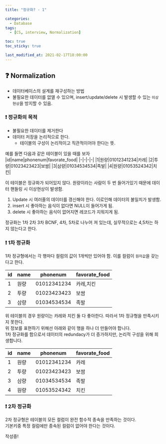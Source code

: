 ```yaml
---
title: "정규화? - 1"

categories:
  - Database
tags:
  - [CS, interview, Normalization]

toc: true
toc_sticky: true

last_modified_at: 2021-02-17T18:00:00
---
```


## &#10067; Normalization

- 데이터베이스의 설계를 재구성하는 방법
- 불필요한 데이터를 없앨 수 있으며, insert/update/delete 시 발생할 수 있는 `이상현상`을 방지할 수 있음.

### &#10071; 정규화의 목적

- 불필요한 데이터를 제거한다
- 데이터 저장을 논리적으로 한다.
  - 테이블의 구성이 논리적이고 직관적이어야 한다는 뜻.

예를 들면 다음과 같은 테이블이 있을 때를 보자  
|id|name|phonenum|favorate_food|
|-|-|-|-|
|1|원량|01012341234|카레|
|2|투량|01023423423|보쌈|
|3|삼량|01034534534|족발|
|4|원량|01053524342|치킨|

이 테이블은 정규화가 되어있지 않다. 원량이라는 사람이 두 번 들어가있기 때문에 데이터 핸들링 시 이상현상이 발생함.

1. Update 시 여러줄의 데이터를 갱신해야 한다. 이로인해 데이터의 불일치가 발생함.
2. insert 시 좋아하는 음식이 없다면 NULL이 들어가게 됨.
3. delete 시 좋아하는 음식이 없어지면 레코드가 지워지게 됨.

정규화는 1차 2차 3차 BCNF, 4차, 5차로 나누어 져 있는데, 실무적으로는 4,5차는 하지 않는다고 한다.

### &#10071; 1차 정규화

1차 정규형에서는 각 행마다 컬럼의 값이 1개씩만 있어야 함. 이를 컬럼이 `원자값`을 갖는다고 한다.

| id  | name | phonenum    | favorate_food |
| --- | ---- | ----------- | ------------- |
| 1   | 원량 | 01012341234 | 카레,치킨     |
| 2   | 투량 | 01023423423 | 보쌈          |
| 3   | 삼량 | 01034534534 | 족발          |

위 테이블의 경우 원량이는 카레와 치킨 둘 다 좋아한다. 따라서 1차 정규형을 만족시키지 못한다.  
위 정보를 표현하기 위해선 아래와 같이 행을 하나 더 만들어야 합니다.  
1차 정규화를 함으로서 데이터의 redundacy가 더 증가하지만, 논리적 구성을 위해 희생합니다.

| id  | name | phonenum    | favorate_food |
| --- | ---- | ----------- | ------------- |
| 1   | 원량 | 01012341234 | 카레          |
| 2   | 투량 | 01023423423 | 보쌈          |
| 3   | 삼량 | 01034534534 | 족발          |
| 4   | 원량 | 01053524342 | 치킨          |

### &#10071; 2차 정규화

2차 정규형은 테이블의 모든 컬럼이 완전 함수적 종속을 만족하는 것이다.  
기본키중 특정 컬럼에만 종속된 컬럼이 없어야 한다는 것이다.

작성중!
